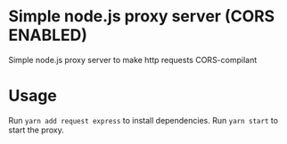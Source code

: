 # Simple node.js proxy server (CORS ENABLED)
Simple node.js proxy server to make http requests CORS-compilant

# Usage
Run ```yarn add request express``` to install dependencies.
Run ```yarn start``` to start the proxy.